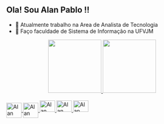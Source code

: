 ## Ola! Sou Alan Pablo !!

- 🌱 Atualmente trabalho na Area de Analista de Tecnologia
- 💬 Faço faculdade de Sistema de Informação na UFVJM

<div align="center">
  <a href="https://github.com/alanpablo33">
  <img height="140em" src="https://github-readme-stats.vercel.app/api?username=alanpablo33&show_icons=true&theme=tokyonight&include_all_commits=true&count_private=true"/>
  <img height="140em" src="https://github-readme-stats.vercel.app/api/top-langs/?username=alanpablo33&layout=compact&langs_count=7&theme=tokyonight"/>
</div>
  
<div style="display: inline_block"><br>
  <img align="center" alt="Alan C++" height="40" width="40" src="https://cdn.jsdelivr.net/gh/devicons/devicon/icons/cplusplus/cplusplus-original.svg">
  <img align="center" alt="Alan Linux" height="40" width="40" src="https://cdn.jsdelivr.net/gh/devicons/devicon/icons/linux/linux-original.svg" />
  <img lign="center" alt="Alan mysql" height="30" width="40"src="https://cdn.jsdelivr.net/gh/devicons/devicon/icons/mysql/mysql-plain.svg" />
  <img lign="center" alt="Alan Ubuntu" height="30" width="40" src="https://cdn.jsdelivr.net/gh/devicons/devicon/icons/ubuntu/ubuntu-plain.svg" />
  <img lign="center" alt="Alan postgresql" height="30" width="40" src="https://cdn.jsdelivr.net/gh/devicons/devicon/icons/postgresql/postgresql-original.svg" />
  </div>
  
  
  
  
  ## 
